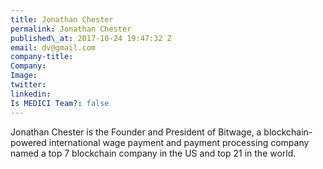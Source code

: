 ```yaml
---
title: Jonathan Chester
permalink: Jonathan Chester
published\_at: 2017-10-24 19:47:32 Z
email: dv@gmail.com
company-title: 
Company: 
Image: 
twitter: 
linkedin: 
Is MEDICI Team?: false
---
```


Jonathan Chester is the Founder and President of Bitwage, a blockchain-powered international wage payment and payment processing company named a top 7 blockchain company in the US and top 21 in the world.